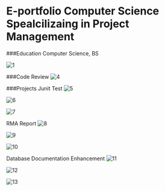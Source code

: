 # E-portfolio Computer Science Spealcilizaing in Project Management

###Education
Computer Science, BS

  ![1](https://github.com/michelleredmond/E-portfolio/assets/79543604/2afa5744-62ed-4914-a48f-25b9d440225c)

  ###Code Review
  ![4](https://github.com/michelleredmond/E-portfolio/assets/79543604/564abbfe-9c49-4928-8423-95a7f592f330)

###Projects 
Junit Test 
![5](https://github.com/michelleredmond/E-portfolio/assets/79543604/9e953b55-b71d-40eb-a241-ddbe2c3c087a)

![6](https://github.com/michelleredmond/E-portfolio/assets/79543604/b11305a1-1d41-4efb-bac5-e6072fe08d8f)

![7](https://github.com/michelleredmond/E-portfolio/assets/79543604/7dc283fa-f834-4fa8-adb8-64d682410f8c)



RMA Report
![8](https://github.com/michelleredmond/E-portfolio/assets/79543604/76a68486-d824-4287-a9fb-934c342a05f5)

![9](https://github.com/michelleredmond/E-portfolio/assets/79543604/fdb7e54e-a5b9-4202-87ac-c5333036d759)

![10](https://github.com/michelleredmond/E-portfolio/assets/79543604/5d2a6bbb-9eec-44ce-99ec-d0736398cb4f)


Database Documentation Enhancement
![11](https://github.com/michelleredmond/E-portfolio/assets/79543604/21edecc1-f249-45fc-a98d-a958fcac0b1f)

![12](https://github.com/michelleredmond/E-portfolio/assets/79543604/2264639c-bfbb-43f4-90c8-6b716bd562b8)

![13](https://github.com/michelleredmond/E-portfolio/assets/79543604/854c16f0-1bdf-457f-b26d-d6f4583729c5)



